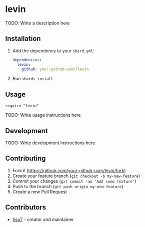# levin

TODO: Write a description here

## Installation

1. Add the dependency to your `shard.yml`:

   ```yaml
   dependencies:
     levin:
       github: your-github-user/levin
   ```

2. Run `shards install`

## Usage

```crystal
require "levin"
```

TODO: Write usage instructions here

## Development

TODO: Write development instructions here

## Contributing

1. Fork it (<https://github.com/your-github-user/levin/fork>)
2. Create your feature branch (`git checkout -b my-new-feature`)
3. Commit your changes (`git commit -am 'Add some feature'`)
4. Push to the branch (`git push origin my-new-feature`)
5. Create a new Pull Request

## Contributors

- [tiso7](https://github.com/your-github-user) - creator and maintainer
